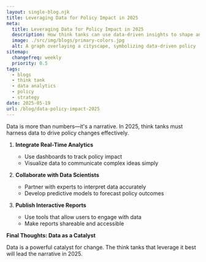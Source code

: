 ```yaml
---
layout: single-blog.njk
title: Leveraging Data for Policy Impact in 2025
meta:
  title: Leveraging Data for Policy Impact in 2025
  description: How think tanks can use data-driven insights to shape and influence policy decisions effectively.
  image: ./src/img/blogs/primary-colors.jpg
  alt: A graph overlaying a cityscape, symbolizing data-driven policy
sitemap:
  changefreq: weekly
  priority: 0.5
tags:
  - blogs
  - think tank
  - data analytics
  - policy
  - strategy
date: 2025-05-19
url: /blog/data-policy-impact-2025
---
```


Data is more than numbers—it's a narrative. In 2025, think tanks must harness data to drive policy changes effectively.

1. **Integrate Real-Time Analytics**

   - Use dashboards to track policy impact
   - Visualize data to communicate complex ideas simply

2. **Collaborate with Data Scientists**

   - Partner with experts to interpret data accurately
   - Develop predictive models to forecast policy outcomes

3. **Publish Interactive Reports**

   - Use tools that allow users to engage with data
   - Make reports shareable and accessible

**Final Thoughts: Data as a Catalyst**

Data is a powerful catalyst for change. The think tanks that leverage it best will lead the narrative in 2025.
